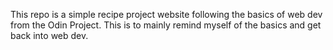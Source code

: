 This repo is a simple recipe project website following the basics of web dev from the Odin Project. This is to mainly remind myself of the basics and get back into web dev.